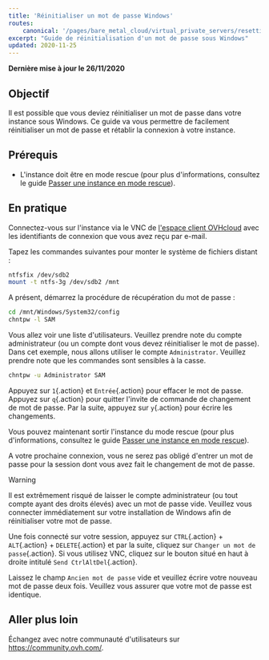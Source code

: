 ```yaml
---
title: 'Réinitialiser un mot de passe Windows'
routes:
    canonical: '/pages/bare_metal_cloud/virtual_private_servers/resetting_a_windows_password'
excerpt: "Guide de réinitialisation d'un mot de passe sous Windows"
updated: 2020-11-25
---
```


**Dernière mise à jour le 26/11/2020**

## Objectif

Il est possible que vous deviez réinitialiser un mot de passe dans votre instance sous Windows. Ce guide va vous permettre de facilement réinitialiser un mot de passe et rétablir la connexion à votre instance.

## Prérequis

- L'instance doit être en mode rescue (pour plus d'informations, consultez le guide [Passer une instance en mode rescue](/pages/public_cloud/compute/put_an_instance_in_rescue_mode)).

## En pratique

Connectez-vous sur l'instance via le VNC de [l'espace client OVHcloud](https://ca.ovh.com/auth/?action=gotomanager&from=https://www.ovh.com/ca/fr/&ovhSubsidiary=qc) avec les identifiants de connexion que vous avez reçu par e-mail.

Tapez les commandes suivantes pour monter le système de fichiers distant :

```sh
ntfsfix /dev/sdb2
mount -t ntfs-3g /dev/sdb2 /mnt
```

A présent, démarrez la procédure de récupération du mot de passe :

```sh
cd /mnt/Windows/System32/config
chntpw -l SAM
```

Vous allez voir une liste d'utilisateurs. Veuillez prendre note du compte administrateur (ou un compte dont vous devez réinitialiser le mot de passe). Dans cet exemple, nous allons utiliser le compte `Administrator`. Veuillez prendre note que les commandes sont sensibles à la casse.

```sh
chntpw -u Administrator SAM
```

Appuyez sur `1`{.action} et `Entrée`{.action} pour effacer le mot de passe. Appuyez sur `q`{.action} pour quitter l'invite de commande de changement de mot de passe. Par la suite, appuyez sur `y`{.action} pour écrire les changements.

Vous pouvez maintenant sortir l'instance du mode rescue (pour plus d'informations, consultez le guide [Passer une instance en mode rescue](/pages/public_cloud/compute/put_an_instance_in_rescue_mode)).

A votre prochaine connexion, vous ne serez pas obligé d'entrer un mot de passe pour la session dont vous avez fait le changement de mot de passe.

> [!warning]
>
> Il est extrêmement risqué de laisser le compte administrateur (ou tout compte ayant des droits élevés) avec un mot de passe vide. Veuillez vous connecter immédiatement sur votre installation de Windows afin de réinitialiser votre mot de passe.
> 

Une fois connecté sur votre session, appuyez sur `CTRL`{.action} + `ALT`{.action} + `DELETE`{.action} et par la suite, cliquez sur `Changer un mot de passe`{.action}. Si vous utilisez VNC, cliquez sur le bouton situé en haut à droite intitulé `Send CtrlAltDel`{.action}.

Laissez le champ `Ancien mot de passe` vide et veuillez écrire votre nouveau mot de passe deux fois. Veuillez vous assurer que votre mot de passe est identique.

## Aller plus loin

Échangez avec notre communauté d'utilisateurs sur <https://community.ovh.com/>.